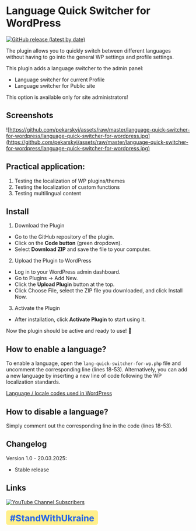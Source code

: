 # Language Quick Switcher for WordPress

[![GitHub release (latest by date)](https://img.shields.io/github/v/release/pekarskyi/language-quick-switcher-for-wordpress?style=for-the-badge)](https://github.com/pekarskyi/language-quick-switcher-for-wordpress/releases/)

The plugin allows you to quickly switch between different languages without having to go into the general WP settings and profile settings.

This plugin adds a language switcher to the admin panel:
- Language switcher for current Profile
- Language switcher for Public site

This option is available only for site administrators!

## Screenshots
![https://github.com/pekarskyi/assets/raw/master/language-quick-switcher-for-wordpress/language-quick-switcher-for-wordpress.jpg](https://github.com/pekarskyi/assets/raw/master/language-quick-switcher-for-wordpress/language-quick-switcher-for-wordpress.jpg)

## Practical application:

1. Testing the localization of WP plugins/themes
2. Testing the localization of custom functions
3. Testing multilingual content

## Install

1. Download the Plugin
- Go to the GitHub repository of the plugin.
- Click on the **Code button** (green dropdown).
- Select **Download ZIP** and save the file to your computer.

2. Upload the Plugin to WordPress
- Log in to your WordPress admin dashboard.
- Go to Plugins → Add New.
- Click the **Upload Plugin** button at the top.
- Click Choose File, select the ZIP file you downloaded, and click Install Now.

3. Activate the Plugin
- After installation, click **Activate Plugin** to start using it.

Now the plugin should be active and ready to use! 🚀

## How to enable a language?

To enable a language, open the `lang-quick-switcher-for-wp.php` file and uncomment the corresponding line (lines 18-53).
Alternatively, you can add a new language by inserting a new line of code following the WP localization standards.

[Language / locale codes used in WordPress](https://gist.github.com/pekarskyi/d7cb8e87528f4df31d0d38e3f42a5550)

## How to disable a language?
Simply comment out the corresponding line in the code (lines 18-53).

## Changelog

Version 1.0 - 20.03.2025:
- Stable release

## Links

[![YouTube Channel Subscribers](https://img.shields.io/youtube/channel/subscribers/UC9ZEeT6WrGupgza9KXpazyA)](https://www.youtube.com/@inwebpress/videos)

[![Stand With Ukraine](https://raw.githubusercontent.com/vshymanskyy/StandWithUkraine/main/badges/StandWithUkraine.svg)](https://justgo.ink/standwithukraine)